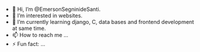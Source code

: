 - 👋 Hi, I’m @EmersonSegninideSanti.
- 👀 I’m interested in websites.
- 🌱 I’m currently learning django, C, data bases and frontend development at same time.
- 📫 How to reach me ...
- ⚡ Fun fact: ...

<!---
EmersonSegninideSanti/EmersonSegninideSanti is a ✨ special ✨ repository because its `README.md` (this file) appears on your GitHub profile.
You can click the Preview link to take a look at your changes.
--->
